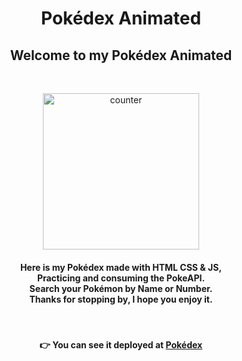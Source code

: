 <span align="center">

# Pokédex Animated

## Welcome to my Pokédex Animated

</span>

<br>

<p align="center">

<img width="250" alt="counter" src="https://user-images.githubusercontent.com/50922820/197687553-ac0771ea-1f7d-4b26-baee-dbbbccb5ac2c.png">

</p>

<h4 align="center">

Here is my Pokédex made with HTML CSS & JS, <br> Practicing and consuming the PokeAPI. <br> Search your Pokémon by Name or Number. <br> Thanks for stopping by, I hope you enjoy it.

</h4>

<br>

<span align="center">

#### :point_right: You can see it deployed at [Pokédex](https://lpedicino.github.io/pokedex/)

</span>
